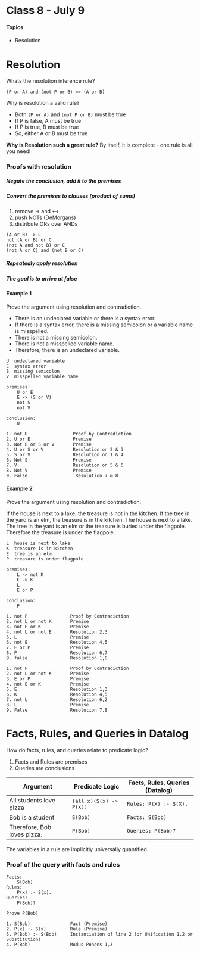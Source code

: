 # Class 8 - July 9
#### Topics
* Resolution

# Resolution
Whats the resolution inference rule? 

```
(P or A) and (not P or B) => (A or B)
```

Why is resolution a valid rule?
* Both `(P or A)` and `(not P or B)` must be true
* If P is false, A must be true
* If P is true, B must be true
* So, either A or B must be true

**Why is Resolution such a great rule?** By itself, it is complete - one rule is all you need!

### Proofs with resolution

##### Negate the conclusion, add it to the premises

##### Convert the premises to clauses (product of sums)

1. remove -> and <->
2. push NOTs (DeMorgans)
3. distribute ORs over ANDs 

```
(A or B) -> C
not (A or B) or C
(not A and not B) or C
(not A or C) and (not B or C)
```

##### Repeatedly apply resolution

##### The goal is to arrive at false

#### Example 1

Prove the argument using resolution and contradiction.

* There is an undeclared variable or there is a syntax error.
* If there is a syntax error, there is a missing semicolon or a variable name is misspelled.
* There is not a missing semicolon.
* There is not a misspelled variable name.
* Therefore, there is an undeclared variable.

```
U  undeclared variable
E  syntax error
S  missing semicolon
V  misspelled variable name

premises:
    U or E
    E -> (S or V)
    not S
    not V

conclusion:
    U

1. not U                 Proof by Contradiction
2. U or E                Premise
3. Not E or S or V       Premise
4. U or S or V           Resolution on 2 & 3
5. S or V                Resolution on 1 & 4
6. Not S                 Premise
7. V                     Resolution on 5 & 6
8. Not V                 Premise
9. False                  Resolution 7 & 8
```


#### Example 2

Prove the argument using resolution and contradiction.

If the house is next to a lake, the treasure is not in the kitchen.
If the tree in the yard is an elm, the treasure is in the kitchen.
The house is next to a lake.
The tree in the yard is an elm or the treasure is buried under the flagpole.
Therefore the treasure is under the flagpole.

```
L  house is next to lake
K  treasure is in kitchen
E  tree is an elm
P  treasure is under flagpole

premises:
    L -> not K
    E -> K
    L
    E or P

conclusion:
    P

1. not P                Proof by Contradiction
2. not L or not K       Premise
3. not E or K           Premise
4. not L or not E       Resolution 2,3
5. L                    Premise
6. not E                Resolution 4,5
7. E or P               Premise
8. P                    Resolution 6,7
9. false                Resolution 1,8  

1. not P                Proof by Contradiction
2. not L or not K       Premise
3. E or P               Premise
4. not E or K           Premise
5. E                    Resolution 1,3
6. K                    Resolution 4,5
7. not L                Resolution 6,2
8. L                    Premise
9. False                Resolution 7,8
```


# Facts, Rules, and Queries in Datalog

How do facts, rules, and queries relate to predicate logic?
1. Facts and Rules are premises
2. Queries are conclusions

| Argument | Predicate Logic | Facts, Rules, Queries (Datalog) |
| ----- | ----- | ----- |
| All students love pizza | `(all x)(S(x) -> P(x))` | `Rules: P(X) :- S(X).` |
| Bob is a student | `S(Bob)` | `Facts: S(Bob)` |
| Therefore, Bob loves pizza. | `P(Bob)` | `Queries: P(Bob)?` |

The variables in a rule are implicitly universally quantified.

### Proof of the query with facts and rules

```
Facts:
    S(Bob)
Rules:
    P(x) :- S(x).
Queries:
    P(Bob)?

Prove P(Bob)

1. S(Bob)               Fact (Premise)
2. P(x) :- S(x)         Rule (Premise)
3. P(Bob) :- S(Bob)     Instantiation of line 2 (or Unification 1,2 or Substitution)
4. P(Bob)               Modus Ponens 1,3
```






















